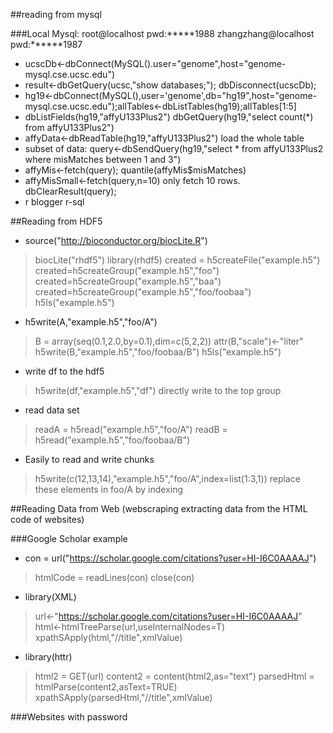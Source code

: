 
##reading from mysql

###Local Mysql:  root@localhost   pwd:*****1988    zhangzhang@localhost  pwd:******1987

* ucscDb<-dbConnect(MySQL().user="genome",host="genome-mysql.cse.ucsc.edu")
* result<-dbGetQuery(ucsc,"show databases;"); dbDisconnect(ucscDb);
* hg19<-dbConnect(MySQL(),user='genome',db="hg19",host="genome-mysql.cse.ucsc.edu");allTables<-dbListTables(hg19);allTables[1:5]
* dbListFields(hg19,"affyU133Plus2")     dbGetQuery(hg19,"select count(*) from affyU133Plus2")
* affyData<-dbReadTable(hg19,"affyU133Plus2")    load the whole table
* subset of data:   query<-dbSendQuery(hg19,"select * from affyU133Plus2 where misMatches between 1 and 3")
* affyMis<-fetch(query); quantile(affyMis$misMatches)
* affyMisSmall<-fetch(query,n=10) only fetch 10 rows. dbClearResult(query);
* r blogger  r-sql


##Reading from HDF5

* source("http://bioconductor.org/biocLite.R")
> biocLite("rhdf5")
> library(rhdf5)   created = h5createFile("example.h5")
> created=h5createGroup("example.h5","foo")
> created=h5createGroup("example.h5","baa")
> created=h5createGroup("example.h5","foo/foobaa")
> h5ls("example.h5")

* h5write(A,"example.h5","foo/A")
> B = array(seq(0.1,2.0,by=0.1),dim=c(5,2,2))
> attr(B,"scale")<-"liter"
> h5write(B,"example.h5","foo/foobaa/B")
> h5ls("example.h5")

* write df to the hdf5
> h5write(df,"example.h5","df") directly write to the top group

* read data set
> readA = h5read("example.h5","foo/A")
> readB = h5read("example.h5","foo/foobaa/B")

* Easily to read and write chunks

> h5write(c(12,13,14),"example.h5","foo/A",index=list(1:3,1))  replace these elements in foo/A by indexing

##Reading Data from Web (webscraping  extracting data from the HTML code of websites)

###Google Scholar example

* con = url("https://scholar.google.com/citations?user=HI-I6C0AAAAJ")
> htmlCode = readLines(con)
> close(con) 

* library(XML)
> url<-"https://scholar.google.com/citations?user=HI-I6C0AAAAJ"
> html<-htmlTreeParse(url,useInternalNodes=T)
> xpathSApply(html,"//title",xmlValue)
  
* library(httr)
> html2 = GET(url)
> content2 = content(html2,as="text")
> parsedHtml = htmlParse(content2,asText=TRUE)
> xpathSApply(parsedHtml,"//title",xmlValue)
  
###Websites with password
  
  



